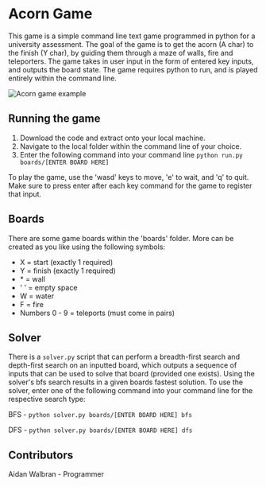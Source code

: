 # Acorn Game
This game is a simple command line text game programmed in python for a university assessment. The goal of the game is to get the acorn (A char) to the finish (Y char), by guiding them through a maze of walls, fire and teleporters. The game takes in user input in the form of entered key inputs, and outputs the board state. The game requires python to run, and is played entirely within the command line.

![Acorn game example](https://user-images.githubusercontent.com/75866732/161225599-537c10ef-e1c8-4ecf-9bf9-14527e0f32ba.JPG)

## Running the game
1. Download the code and extract onto your local machine.
2. Navigate to the local folder within the command line of your choice.
3. Enter the following command into your command line ```python run.py boards/[ENTER BOARD HERE]```

To play the game, use the 'wasd' keys to move, 'e' to wait, and 'q' to quit. Make sure to press enter after each key command for the game to register that input.


## Boards
There are some game boards within the 'boards' folder. More can be created as you like using the following symbols:
- X = start (exactly 1 required)
- Y = finish (exactly 1 required)
- \* = wall
- ' ' = empty space
- W = water
- F = fire
- Numbers 0 - 9 = teleports (must come in pairs)


## Solver
There is a ```solver.py``` script that can perform a breadth-first search and depth-first search on an inputted board, which outputs a sequence of inputs that can be used to solve that board (provided one exists). Using the solver's bfs search results in a given boards fastest solution.
To use the solver, enter one of the following command into your command line for the respective search type:

BFS - ```python solver.py boards/[ENTER BOARD HERE] bfs```

DFS - ```python solver.py boards/[ENTER BOARD HERE] dfs```


## Contributors
Aidan Walbran - Programmer
